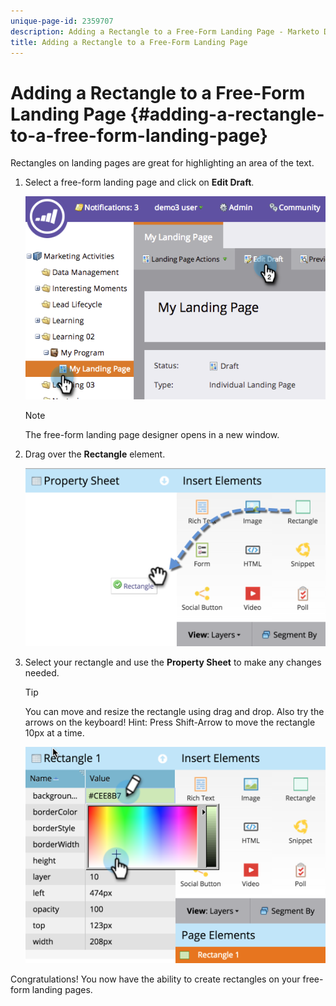 ```yaml
---
unique-page-id: 2359707
description: Adding a Rectangle to a Free-Form Landing Page - Marketo Docs - Product Documentation
title: Adding a Rectangle to a Free-Form Landing Page
---
```


# Adding a Rectangle to a Free-Form Landing Page {#adding-a-rectangle-to-a-free-form-landing-page}

Rectangles on landing pages are great for highlighting an area of the text.

1. Select a free-form landing page and click on **Edit Draft**.

   ![](assets/image2014-9-16-14-3a50-3a51.png)

   >[!NOTE]
   >
   >The free-form landing page designer opens in a new window.

1. Drag over the **Rectangle** element.

   ![](assets/image2015-5-21-14-3a48-3a45.png)

1. Select your rectangle and use the **Property Sheet** to make any changes needed.

   >[!TIP]
   >
   >You can move and resize the rectangle using drag and drop. Also try the arrows on the keyboard! Hint: Press Shift-Arrow to move the rectangle 10px at a time.

   ![](assets/image2015-5-21-14-3a50-3a24.png)

Congratulations! You now have the ability to create rectangles on your free-form landing pages.
